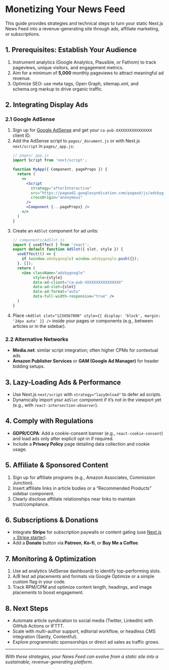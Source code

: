 # Monetizing Your News Feed

This guide provides strategies and technical steps to turn your static Next.js News Feed into a revenue-generating site through ads, affiliate marketing, or subscriptions.

## 1. Prerequisites: Establish Your Audience
1. Instrument analytics (Google Analytics, Plausible, or Fathom) to track pageviews, unique visitors, and engagement metrics.
2. Aim for a minimum of **5,000** monthly pageviews to attract meaningful ad revenue.
3. Optimize SEO: use meta tags, Open Graph, sitemap.xml, and schema.org markup to drive organic traffic.

## 2. Integrating Display Ads

### 2.1 Google AdSense
1. Sign up for [Google AdSense](https://www.google.com/adsense/) and get your `ca-pub-XXXXXXXXXXXXXXXX` client ID.
2. Add the AdSense script to `pages/_document.js` or with Next.js `next/script` in `pages/_app.js`:
   ```jsx
   // pages/_app.js
   import Script from 'next/script';
   
   function MyApp({ Component, pageProps }) {
     return (
       <>
         <Script
           strategy="afterInteractive"
           src="https://pagead2.googlesyndication.com/pagead/js/adsbygoogle.js?client=ca-pub-XXXXXXXXXXXXXXXX"
           crossOrigin="anonymous"
         />
         <Component {...pageProps} />
       </>
     )
   }
   ```
3. Create an `AdSlot` component for ad units:
   ```jsx
   // components/AdSlot.js
   import { useEffect } from 'react';
   export default function AdSlot({ slot, style }) {
     useEffect(() => {
       if (window.adsbygoogle) window.adsbygoogle.push({});
     }, []);
     return (
       <ins className="adsbygoogle"
            style={style}
            data-ad-client="ca-pub-XXXXXXXXXXXXXXXX"
            data-ad-slot={slot}
            data-ad-format="auto"
            data-full-width-responsive="true" />
     )
   }
   ```
4. Place `<AdSlot slot="1234567890" style={{ display: 'block', margin: '24px auto' }} />` inside your pages or components (e.g., between articles or in the sidebar).

### 2.2 Alternative Networks
- **Media.net**: similar script integration; often higher CPMs for contextual ads.
- **Amazon Publisher Services** or **GAM (Google Ad Manager)** for header bidding setups.

## 3. Lazy-Loading Ads & Performance
- Use Next.js `next/script` with `strategy="lazyOnload"` to defer ad scripts.
- Dynamically import your `AdSlot` component if it’s not in the viewport yet (e.g., with `react-intersection-observer`).

## 4. Comply with Regulations
- **GDPR/CCPA**: Add a cookie-consent banner (e.g., `react-cookie-consent`) and load ads only after explicit opt-in if required.
- Include a **Privacy Policy** page detailing data collection and cookie usage.

## 5. Affiliate & Sponsored Content
1. Sign up for affiliate programs (e.g., Amazon Associates, Commission Junction).
2. Insert affiliate links in article bodies or a “Recommended Products” sidebar component.
3. Clearly disclose affiliate relationships near links to maintain trust/compliance.

## 6. Subscriptions & Donations
- Integrate **Stripe** for subscription paywalls or content gating (use [Next.js + Stripe starter](https://github.com/vercel/next.js/tree/canary/examples/with-stripe-typescript)).
- Add a **Donate** button via **Patreon**, **Ko-fi**, or **Buy Me a Coffee**.

## 7. Monitoring & Optimization
1. Use ad analytics (AdSense dashboard) to identify top-performing slots.
2. A/B test ad placements and formats via Google Optimize or a simple custom flag in your code.
3. Track RPM/CPM and optimize content length, headings, and image placements to boost engagement.

## 8. Next Steps
- Automate article syndication to social media (Twitter, LinkedIn) with GitHub Actions or IFTTT.
- Scale with multi-author support, editorial workflow, or headless CMS integration (Sanity, Contentful).
- Explore programmatic sponsorships or direct ad sales as traffic grows.

---
_With these strategies, your News Feed can evolve from a static site into a sustainable, revenue-generating platform._
